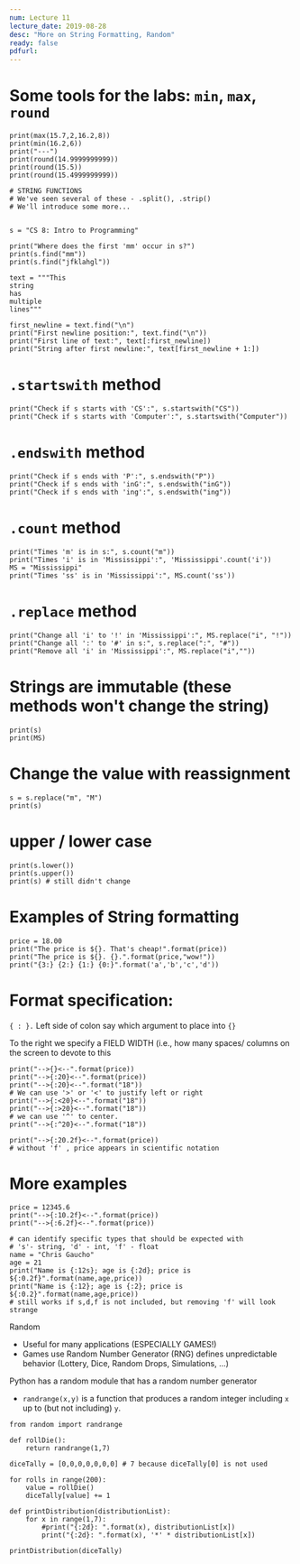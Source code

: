 ```yaml
---
num: Lecture 11
lecture_date: 2019-08-28
desc: "More on String Formatting, Random"
ready: false
pdfurl:
---
```



# Some tools for the labs: `min`, `max`, `round`

```
print(max(15.7,2,16.2,8))
print(min(16.2,6))
print("---")
print(round(14.9999999999))
print(round(15.5))
print(round(15.4999999999))

# STRING FUNCTIONS
# We've seen several of these - .split(), .strip()
# We'll introduce some more...


s = "CS 8: Intro to Programming"
```

```
print("Where does the first 'mm' occur in s?")
print(s.find("mm"))
print(s.find("jfklahgl"))

text = """This
string
has
multiple
lines"""

first_newline = text.find("\n")
print("First newline position:", text.find("\n"))
print("First line of text:", text[:first_newline])
print("String after first newline:", text[first_newline + 1:])
```



# `.startswith` method

```
print("Check if s starts with 'CS':", s.startswith("CS"))
print("Check if s starts with 'Computer':", s.startswith("Computer"))
```

# `.endswith` method
```
print("Check if s ends with 'P':", s.endswith("P"))
print("Check if s ends with 'inG':", s.endswith("inG"))
print("Check if s ends with 'ing':", s.endswith("ing"))
```

# `.count` method

```
print("Times 'm' is in s:", s.count("m"))
print("Times 'i' is in 'Mississippi':", 'Mississippi'.count('i'))
MS = "Mississippi"
print("Times 'ss' is in 'Mississippi':", MS.count('ss'))
```

# `.replace` method

```
print("Change all 'i' to '!' in 'Mississippi':", MS.replace("i", "!"))
print("Change all ':' to '#' in s:", s.replace(":", "#"))
print("Remove all 'i' in 'Mississippi':", MS.replace("i",""))
```

# Strings are immutable (these methods won't change the string)

```
print(s)
print(MS)
```

# Change the value with reassignment

```
s = s.replace("m", "M")
print(s)
```

# upper / lower case

```
print(s.lower())
print(s.upper())
print(s) # still didn't change
```

# Examples of String formatting

```
price = 18.00
print("The price is ${}. That's cheap!".format(price))
print("The price is ${}. {}.".format(price,"wow!"))
print("{3:} {2:} {1:} {0:}".format('a','b','c','d'))
```

# Format specification:

`{ : }.` Left side of colon say which argument to place into `{}`

To the right we specify a FIELD WIDTH (i.e., how many spaces/
columns on the screen to devote to this


```
print("-->{}<--".format(price))
print("-->{:20}<--".format(price))
print("-->{:20}<--".format("18"))
# We can use '>' or '<' to justify left or right
print("-->{:<20}<--".format("18"))
print("-->{:>20}<--".format("18"))
# we can use '^' to center.
print("-->{:^20}<--".format("18"))
```

```
print("-->{:20.2f}<--".format(price))
# without 'f' , price appears in scientific notation
```

# More examples

```
price = 12345.6
print("-->{:10.2f}<--".format(price))
print("-->{:6.2f}<--".format(price))
```

```
# can identify specific types that should be expected with
# 's'- string, 'd' - int, 'f' - float
name = "Chris Gaucho"
age = 21
print("Name is {:12s}; age is {:2d}; price is ${:0.2f}".format(name,age,price))
print("Name is {:12}; age is {:2}; price is ${:0.2}".format(name,age,price))
# still works if s,d,f is not included, but removing 'f' will look strange
```

Random

* Useful for many applications (ESPECIALLY GAMES!)
* Games use Random Number Generator (RNG) defines unpredictable behavior
  (Lottery, Dice, Random Drops, Simulations, ...)

Python has a random module that has a random number generator

* `randrange(x,y)` is a function that produces a random integer including `x` up to (but not including) `y`.


```
from random import randrange

def rollDie():
    return randrange(1,7)

diceTally = [0,0,0,0,0,0,0] # 7 because diceTally[0] is not used

for rolls in range(200):
    value = rollDie()
    diceTally[value] += 1

def printDistribution(distributionList):
    for x in range(1,7):
        #print("{:2d}: ".format(x), distributionList[x])
        print("{:2d}: ".format(x), '*' * distributionList[x])

printDistribution(diceTally)
```